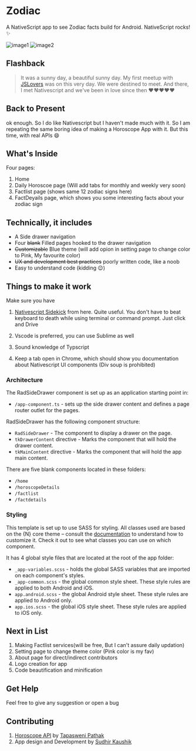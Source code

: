 # Zodiac 
A NativeScript app to see Zodiac facts build for Android. NativeScript rocks!  :sparkles: 

![image1](https://drive.google.com/uc?export=view&id=1AK2_xsULDXxD7CYwq3q_ffV8u3PKKalo)
![image2](https://drive.google.com/uc?export=view&id=1DwM7uoFzTMUlchLSOjjFGbMWdauYz6qF)

## Flashback
>It was a sunny day, a beautiful sunny day. My first meetup with [JSLovers]( https://twitter.com/jslovers_del) was on this very day. We were destined to meet. And there, I met Nativescript and we've been in love since then :heart::heart::heart::heart::heart:

## Back to Present
ok enough. So I do like Nativescript but I haven't made much with it. So I am repeating the same boring idea of making a Horoscope App with it. But this time, with real APIs :smile:


## What's Inside

Four pages:
1. Home
2. Daily Horoscoe page (Will add tabs for monthly and weekly very soon)
3. Factlist page (shows same 12 zodiac signs here)
4. FactDeyails page, which shows you some interesting facts about your zodiac sign

## Technically, it includes

- A Side drawer navigation
- Four ~~blank~~ Filled pages hooked to the drawer navigation
- ~~Customizable~~ Blue theme (will add opion in setting page to change color to Pink, My favourite color)
- ~~UX and development best practices~~ poorly written code, like a noob
- Easy to understand code (kidding :wink:)

## Things to make it work

Make sure you have
1. [Nativescript Sidekick](https://www.nativescript.org/nativescript-sidekick) from here. Quite useful. You don't have to beat keyboard to death while using terminal or command prompt. Just click and Drive

2. Vscode is preferred, you can use Sublime as well
3. Sound knowledge of Typscript
4. Keep a tab open in Chrome, which should show you documentation about Nativescript UI components (Div soup is prohibited)


### Architecture

The RadSideDrawer component is set up as an application starting point in:

- `/app-component.ts` - sets up the side drawer content and defines a page router outlet for the pages.

RadSideDrawer has the following component structure:

- `RadSideDrawer` - The component to display a drawer on the page.
- `tkDrawerContent` directive - Marks the component that will hold the drawer content.
- `tkMainContent` directive - Marks the component that will hold the app main content.

There are five blank components located in these folders:

- `/home`
- `/horoscopeDetails`
- `/factlist`
- `/factdetails`

### Styling

This template is set up to use SASS for styling. All classes used are based on the {N} core theme – consult the [documentation](https://docs.nativescript.org/angular/ui/theme.html#theme) to understand how to customize it. Check it out to see what classes you can use on which component.

It has 4 global style files that are located at the root of the app folder:

- `_app-variables.scss` - holds the global SASS variables that are imported on each component's styles.
- `_app-common.scss` - the global common style sheet. These style rules are applied to both Android and iOS.
- `app.android.scss` - the global Android style sheet. These style rules are applied to Android only.
- `app.ios.scss` - the global iOS style sheet. These style rules are applied to iOS only.

## Next in List
1. Making Factlist services(will be free, But I can't assure daily updation)
2. Setting page to change theme color (Pink color is my fav)
3. About page for direct/indirect contributors
4. Logo creation for app
5. Code beautification and minification

## Get Help


Feel free to give any suggestion or open a bug

## Contributing

1. [Horoscope API](https://github.com/tapaswenipathak/Horoscope-API) by [Tapasweni Pathak](https://github.com/tapaswenipathak/Horoscope-API)
2. App design and Development by [Sudhir Kaushik](https://github.com/SudhirKaushik)

<!-- 
## Sources:

Create Icons and spalsh screens from here:
http://nsimage.brosteins.com/

Preview images of man holding my app:
http://dunnnk.com/?ref=producthunt#0 -->
